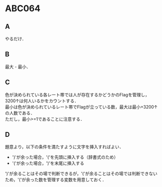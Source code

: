 # ABC064

## A

やるだけ．

## B

最大 - 最小．

## C

色が決められている各レート帯では人が存在するかどうかのFlagを管理し，3200↑は何人いるかをカウントする．  
最小は色が決められているレート帯でFlagが立っている数，最大は最小+3200↑の人数である．  
ただし，最小>=1であることに注意する．

## D

題意より，以下の条件を満たすように文字を挿入すればよい．

- ')'が余った場合，'('を先頭に挿入する（辞書式のため）
- '('が余った場合，')'を末尾に挿入する

')'が余ることはその場で判断できるが，'('が余ることはその場では判断できないため，'('が余った数を管理する変数を用意しておく．
